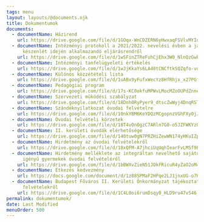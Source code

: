 ```yaml
---
tags: menu
layout: layouts/@documents.njk
title: Dokumentumok
documents:
  - documentName: Házirend
    url: https://drive.google.com/file/d/1GOqx-WnCDZERN6yHwxaqFSVlvMYIoOpC/view?usp=sharing
  - documentName: Intézményi protokoll a 2021/2022. nevelési évben a járványügyi
      készenlét idején alkalmazandó eljárásrendről
    url: https://drive.google.com/file/d/1wSFinZTReFuhCjEhx3W0_NlnQzGwb7xc/view?usp=sharing
  - documentName: Intézményi tanfelügyeleti értékelés
    url: https://drive.google.com/file/d/1wJjKkaYs6LA40tCNCftkSQZqfo-vdZ5h/view?usp=sharing
  - documentName: Különös közzétételi lista
    url: https://drive.google.com/file/d/1uABx9yFufxWecYz8HfRhjx_x27PGfCVA/view?usp=sharing
  - documentName: Pedagógiai program
    url: https://drive.google.com/file/d/17s-KC0okfuMPWvLMocMZoOUPdZnne5J5/view?usp=sharing
  - documentName: Szervezeti működési szabályzat
    url: https://drive.google.com/file/d/18Dnh0RyPyer9_dtscZwWyj4DnqRST2LE/view?usp=sharing
  - documentName: Szándéknyilatkozat óvodai felvételre
    url: https://drive.google.com/file/d/10nkYBM6KeYDQzMCgopnzVGhFXy0jJWHJ/view
  - documentName: Óvodai felvételi körzetek
    url: https://drive.google.com/file/d/18T4vOnOgzC7ARln7G0-o5JZFWKYzU9Mm/view?usp=sharing
  - documentName: II. kerületi óvodák elérhetősége
    url: https://drive.google.com/file/d/140tuw0gN7PRZHiZewWN174yHKuIZpfve/view?usp=sharing
  - documentName: Hirdetmény az óvodai felvételekről
    url: https://drive.google.com/file/d/18xQFM-A7jhciUqUqhIearFvLMSf9Ez0L/view?usp=sharing
  - documentName: Hirdetmény melléklete az integráltan nevelhető sajátos nevelési
      igényű gyermekek óvodai felvételéről
    url: https://drive.google.com/file/d/1bBWXvZieN51JOkFRicuR4yZaO2oM4rHi/view?usp=sharing
  - documentName: Étkezés kedvezmény
    url: https://docs.google.com/document/d/1z88SPMaF2HPqe2LJ1jnxUG-o7HySGThVaTGTfujnuvw/edit?usp=sharing
  - documentName: Budapest Főváros II. Kerületi Önkormányzat tájékoztató az óvodai
      felvételekről
    url: https://drive.google.com/file/d/1C4L0oi6rumDsqy0_HLD9ru47vS46_RUb/view?usp=sharing
permalink: dokumentumok/
date: Last Modified
menuOrder: 500
---
```

